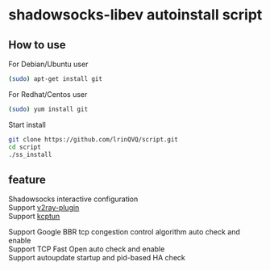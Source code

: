 # shadowsocks-libev autoinstall script
## How to use

For Debian/Ubuntu user
```bash
(sudo) apt-get install git
```

For Redhat/Centos user
```bash
(sudo) yum install git
```

Start install
```bash
git clone https://github.com/lrinQVQ/script.git
cd script
./ss_install
```

## feature
Shadowsocks interactive configuration  
Support [v2ray-plugin](https://github.com/shadowsocks/v2ray-plugin)  
Support [kcptun](https://github.com/shadowsocks/kcptun)  

Support Google BBR tcp congestion control algorithm auto check and enable  
Support TCP Fast Open auto check and enable  
Support autoupdate startup and pid-based HA check  
